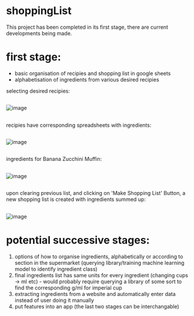 # shoppingList
This project has been completed in its first stage, there are current developments being made.

# first stage:
- basic organisation of recipies and shopping list in google sheets
- alphabetisation of ingredients from various desired recipies

selecting desired recipies: 
##
![image](https://github.com/adelaidefrieze98/shoppingList/assets/78547429/21bd441e-58ee-4e50-b1f3-07886903c4e0)
##
recipies have corresponding spreadsheets with ingredients:
##
![image](https://github.com/adelaidefrieze98/shoppingList/assets/78547429/d9c87b3e-2f2b-4ef7-9d70-d7fc0f0955d1)
##
ingredients for Banana Zucchini Muffin:
##
![image](https://github.com/adelaidefrieze98/shoppingList/assets/78547429/f4f9c087-1ac2-4cce-90f7-bddc91de2897)
##
upon clearing previous list, and clicking on 'Make Shopping List' Button, a new shopping list is created with ingredients summed up:
##
![image](https://github.com/adelaidefrieze98/shoppingList/assets/78547429/8a41cca2-196b-4631-acdd-d09d76ef932a)

# potential successive stages:
1. options of how to organise ingredients, alphabetically or according to section in the supermarket (querying library/training machine learning model to identify ingredient class)
2. final ingredients list has same units for every ingredient (changing cups -> ml etc) - would probably require querying a library of some sort to find the corresponding g/ml for imperial cup
3. extracting ingredients from a website and automatically enter data instead of user doing it manually
4. put features into an app
(the last two stages can be interchangable) 

